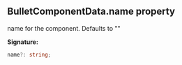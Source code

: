 
## BulletComponentData.name property

name for the component. Defaults to ""

**Signature:**

```typescript
name?: string;
```
